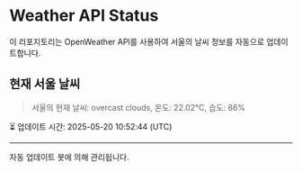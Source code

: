 
# Weather API Status

이 리포지토리는 OpenWeather API를 사용하여 서울의 날씨 정보를 자동으로 업데이트합니다.

## 현재 서울 날씨
> 서울의 현재 날씨: overcast clouds, 온도: 22.02°C, 습도: 86%

⏳ 업데이트 시간: 2025-05-20 10:52:44 (UTC)

---
자동 업데이트 봇에 의해 관리됩니다.
